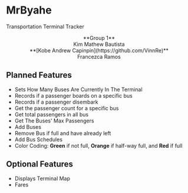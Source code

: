 # MrByahe
Transportation Terminal Tracker

<center>**Group 1**</center>
<center>Kim Mathew Bautista</center>
<center>**[Kobe Andrew Capinpin](https://github.com/VinnRe)**</center>
<center>Francezca Ramos</center>

## Planned Features
- Sets How Many Buses Are Currently In The Terminal
- Records if a passenger boards on a specific bus
- Records if a passenger disembark
- Get the passenger count for a specific bus
- Get total passengers in all bus
- Get The Buses' Max Passengers
- Add Buses 
- Remove Bus if full and have already left
- Add Bus Schedules
- Color Coding: **Green** if not full, **Orange** if half-way full, and **Red** if full

## Optional Features
- Displays Terminal Map
- Fares
